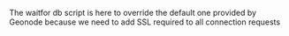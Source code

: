 The waitfor db script is here to override the default one provided by Geonode
because we need to add SSL required to all connection requests
